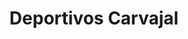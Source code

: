 ---
title: "Deportivos Carvajal"
url: /bucaramanga/deportivos-carvajal-carrera-33/
shop: deportes
---